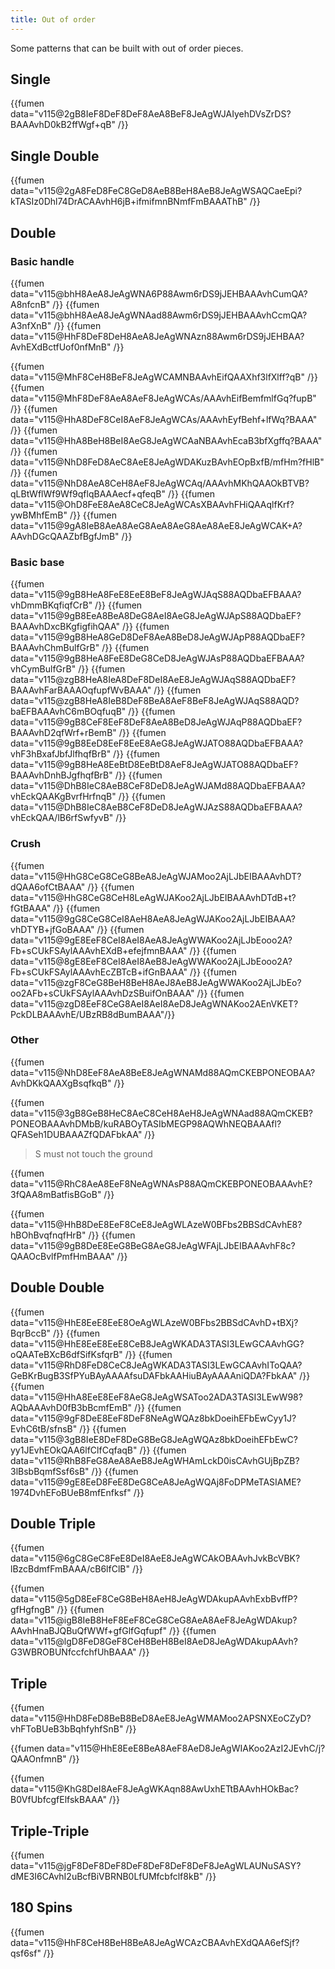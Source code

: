 ```yaml
---
title: Out of order
---
```

Some patterns that can be built with out of order pieces.

Single
-------

{{fumen data="v115@2gB8IeF8DeF8DeF8AeA8BeF8JeAgWJAIyehDVsZrDS?BAAAvhD0kB2ffWgf+qB" /}}

Single Double
-------------

{{fumen data="v115@2gA8FeD8FeC8GeD8AeB8BeH8AeB8JeAgWSAQCaeEpi?kTASIz0Dhl74DrACAAvhH6jB+ifmifmnBNmfFmBAAAThB" /}}

Double
-------

### Basic handle

{{fumen data="v115@bhH8AeA8JeAgWNA6P88Awm6rDS9jJEHBAAAvhCumQA?A8nfcnB" /}}
{{fumen data="v115@bhH8AeA8JeAgWNAad88Awm6rDS9jJEHBAAAvhCcmQA?A3nfXnB" /}}
{{fumen data="v115@HhF8DeF8DeH8AeA8JeAgWNAzn88Awm6rDS9jJEHBAA?AvhEXdBctfUof0nfMnB" /}}

{{fumen data="v115@MhF8CeH8BeF8JeAgWCAMNBAAvhEifQAAXhf3lfXlff?qB" /}}
{{fumen data="v115@MhF8DeF8AeA8AeF8JeAgWCAs/AAAvhEifBemfmlfGq?fupB" /}}
{{fumen data="v115@HhA8DeF8CeI8AeF8JeAgWCAs/AAAvhEyfBehf+lfWq?BAAA" /}}
{{fumen data="v115@HhA8BeH8BeI8AeG8JeAgWCAaNBAAvhEcaB3bfXgffq?BAAA" /}}
{{fumen data="v115@NhD8FeD8AeC8AeE8JeAgWDAKuzBAvhEOpBxfB/mfHm?fHlB" /}}
{{fumen data="v115@NhD8AeA8CeH8AeF8JeAgWCAq/AAAvhMKhQAAOkBTVB?qLBtWflWf9Wf9qflqBAAAecf+qfeqB" /}}
{{fumen data="v115@OhD8FeE8AeA8CeC8JeAgWCAsXBAAvhFHiQAAqlfKrf?ywBMhfEmB" /}}
{{fumen data="v115@9gA8IeB8AeA8AeG8AeA8AeG8AeA8AeE8JeAgWCAK+A?AAvhDGcQAAZbfBgfJmB" /}}

### Basic base

{{fumen data="v115@9gB8HeA8FeE8EeE8BeF8JeAgWJAqS88AQDbaEFBAAA?vhDmmBKqfiqfCrB" /}}
{{fumen data="v115@9gB8EeA8BeA8DeG8AeI8AeG8JeAgWJApS88AQDbaEF?BAAAvhDxcBKgfigfihQAA" /}}
{{fumen data="v115@9gB8HeA8GeD8DeF8AeA8BeD8JeAgWJApP88AQDbaEF?BAAAvhChmBulfGrB" /}}
{{fumen data="v115@9gB8HeA8FeE8DeG8CeD8JeAgWJAsP88AQDbaEFBAAA?vhCymBulfGrB" /}}
{{fumen data="v115@zgB8HeA8IeA8DeF8DeI8AeE8JeAgWJAqS88AQDbaEF?BAAAvhFarBAAAOqfupfWvBAAA" /}}
{{fumen data="v115@zgB8HeA8IeB8DeF8BeA8AeF8BeF8JeAgWJAqS88AQD?baEFBAAAvhC6mBOqfuqB" /}}
{{fumen data="v115@9gB8CeF8EeF8DeF8AeA8BeD8JeAgWJAqP88AQDbaEF?BAAAvhD2qfWrf+rBemB" /}}
{{fumen data="v115@9gB8EeD8EeF8EeE8AeG8JeAgWJATO88AQDbaEFBAAA?vhF3hBxafJbfJlfhqfBrB" /}}
{{fumen data="v115@9gB8HeA8EeBtD8EeBtD8AeF8JeAgWJATO88AQDbaEF?BAAAvhDnhBJgfhqfBrB" /}}
{{fumen data="v115@DhB8IeC8AeB8CeF8DeD8JeAgWJAMd88AQDbaEFBAAA?vhEckQAAKgBvrfHrfnqB" /}}
{{fumen data="v115@DhB8IeC8AeB8CeF8DeD8JeAgWJAzS88AQDbaEFBAAA?vhEckQAA/lB6rfSwfyvB" /}}

### Crush

{{fumen data="v115@HhG8CeG8CeG8BeA8JeAgWJAMoo2AjLJbEIBAAAvhDT?dQAA6ofCtBAAA" /}}
{{fumen data="v115@HhG8CeG8CeH8LeAgWJAKoo2AjLJbEIBAAAvhDTdB+t?fGtBAAA" /}}
{{fumen data="v115@9gG8CeG8CeI8AeH8AeA8JeAgWJAKoo2AjLJbEIBAAA?vhDTYB+jfGoBAAA" /}}
{{fumen data="v115@9gE8EeF8CeI8AeI8AeA8JeAgWWAKoo2AjLJbEooo2A?Fb+sCUkFSAylAAAvhEXdB+efejfmnBAAA" /}}
{{fumen data="v115@8gE8EeF8CeI8AeI8AeB8JeAgWWAKoo2AjLJbEooo2A?Fb+sCUkFSAylAAAvhEcZBTcB+ifGnBAAA" /}}
{{fumen data="v115@zgF8CeG8BeH8BeH8AeJ8AeB8JeAgWWAKoo2AjLJbEo?oo2AFb+sCUkFSAylAAAvhDzSBuifOnBAAA" /}}
{{fumen data="v115@zgD8EeF8CeG8AeI8AeI8AeD8JeAgWNAKoo2AEnVKET?PckDLBAAAvhE/UBzRB8dBumBAAA"/}}

### Other

{{fumen data="v115@NhD8EeF8AeA8BeE8JeAgWNAMd88AQmCKEBPONEOBAA?AvhDKkQAAXgBsqfkqB" /}}

{{fumen data="v115@3gB8GeB8HeC8AeC8CeH8AeH8JeAgWNAad88AQmCKEB?PONEOBAAAvhDMbB/kuRABOyTASIbMEGP98AQWhNEQBAAAfl?QFASeh1DUBAAAZfQDAFbkAA" /}}

> S must not touch the ground

{{fumen data="v115@RhC8AeA8EeF8NeAgWNAsP88AQmCKEBPONEOBAAAvhE?3fQAA8mBatfisBGoB" /}}

{{fumen data="v115@HhB8DeE8EeF8CeE8JeAgWLAzeW0BFbs2BBSdCAvhE8?hBOhBvqfnqfHrB" /}}
{{fumen data="v115@9gB8DeE8EeG8BeG8AeG8JeAgWFAjLJbEIBAAAvhF8c?QAAOcBvlfPmfHmBAAA" /}}

Double Double
-------------

{{fumen data="v115@HhE8EeE8EeE8OeAgWLAzeW0BFbs2BBSdCAvhD+tBXj?BqrBccB" /}}
{{fumen data="v115@HhE8EeE8EeE8CeB8JeAgWKADA3TASI3LEwGCAAvhGG?oQAATeBXcB6dfSifKsfqrB" /}}
{{fumen data="v115@RhD8FeD8CeC8JeAgWKADA3TASI3LEwGCAAvhIToQAA?GeBKrBugB3SfPYuBAyAAAAfsuDAFbkAAHiuBAyAAAAniQDA?FbkAA" /}}
{{fumen data="v115@HhA8EeE8EeF8AeG8JeAgWSAToo2ADA3TASI3LEwW98?AQbAAAvhD0fB3bBcmfEmB" /}}
{{fumen data="v115@9gF8DeE8EeF8DeF8NeAgWQAz8bkDoeihEFbEwCyy1J?EvhC6tB/sfnsB" /}}
{{fumen data="v115@3gB8IeE8DeF8DeG8BeG8JeAgWQAz8bkDoeihEFbEwC?yy1JEvhEOkQAA6lfClfCqfaqB" /}}
{{fumen data="v115@RhB8FeG8AeA8AeB8JeAgWHAmLckD0isCAvhGUjBpZB?3lBsbBqmfSsf6sB" /}}
{{fumen data="v115@9gE8EeD8FeE8DeG8CeA8JeAgWQAj8FoDPMeTASIAME?1974DvhEFoBUeB8mfEnfksf" /}}

Double Triple
-------------

{{fumen data="v115@6gC8GeC8FeE8DeI8AeE8JeAgWCAkOBAAvhJvkBcVBK?lBzcBdmfFmBAAA/cB6lfClB" /}}

{{fumen data="v115@5gD8EeF8CeG8BeH8AeH8JeAgWDAkupAAvhExbBvffP?gfHgfngB" /}}
{{fumen data="v115@igB8IeB8HeF8EeF8CeG8CeG8AeA8AeF8JeAgWDAkup?AAvhHnaBJQBuQfWWf+gfGlfGqfupf" /}}
{{fumen data="v115@lgD8FeD8GeF8CeH8BeH8BeI8AeD8JeAgWDAkupAAvh?G3WBROBUNfccfchfUhBAAA" /}}

Triple
------

{{fumen data="v115@HhD8FeD8BeB8BeD8AeE8JeAgWMAMoo2APSNXEoCZyD?vhFToBUeB3bBqhfyhfSnB" /}}

{{fumen data="v115@HhE8EeE8BeA8AeF8AeD8JeAgWIAKoo2AzI2JEvhC/j?QAAOnfmnB" /}}

{{fumen data="v115@KhG8DeI8AeF8JeAgWKAqn88AwUxhETtBAAvhHOkBac?B0VfUbfcgfElfskBAAA" /}}

Triple-Triple
-------------

{{fumen data="v115@jgF8DeF8DeF8DeF8DeF8DeF8DeF8JeAgWLAUNuSASY?dME3I6CAvhI2uBcfBiVBRNB0LfUMfcbfclf8kB" /}}

180 Spins
---------

{{fumen data="v115@HhF8CeH8BeH8BeA8JeAgWCAzCBAAvhEXdQAA6efSjf?qsf6sf" /}}
